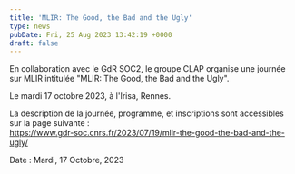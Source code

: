 ```yaml
---
title: 'MLIR: The Good, the Bad and the Ugly'
type: news
pubDate: Fri, 25 Aug 2023 13:42:19 +0000
draft: false
---
```


En collaboration avec le GdR SOC2, le groupe CLAP organise une journée sur MLIR intitulée "MLIR: The Good, the Bad and the Ugly".

Le mardi 17 octobre 2023, à l'Irisa, Rennes.

La description de la journée, programme, et inscriptions sont accessibles sur la page suivante :  
<https://www.gdr-soc.cnrs.fr/2023/07/19/mlir-the-good-the-bad-and-the-ugly/>

Date : Mardi, 17 Octobre, 2023
